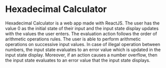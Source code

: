 # Hexadecimal Calculator
Hexadecimal Calculator is a web app made with ReactJS. The user has the value 0 as the initial state of their input and the input state display updates with the values the user enters. The evaluation action follows the order of arithmetic operations rules. The user is able to perform arithmetic operations on successive input values. In case of illegal operation between numbers, the input state evaluates to an error value which is updated in the input state display. Moreover, if an action causes a number overflow, then the input state evaluates to an error value that the input state displays.
